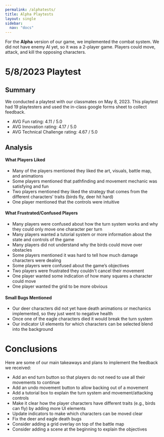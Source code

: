 ```yaml
---
permalink: /alphatests/
title: Alpha Playtests
layout: single
sidebar: 
  nav: "docs"
---
```


For the **Alpha** version of our game, we implemented the combat system. We did not have enemy AI yet, so it was a 2-player game. Players could move, attack, and kill the opposing characters. 

# 5/8/2023 Playtest
## Summary
We conducted a playtest with our classmates on May 8, 2023. This playtest had 19 playtesters and used the in-class google forms sheet to collect feedback.
- AVG Fun rating: 4.11 / 5.0
- AVG Innovation rating: 4.17 / 5.0
- AVG Technical Challenge rating: 4.67 / 5.0

## Analysis
#### What Players Liked
- Many of the players mentioned they liked the art, visuals, battle map, and animations
- Some players mentioned that pathfinding and movement mechanic was satisfying and fun
- Two players mentioned they liked the strategy that comes from the different characters’ traits (birds fly, deer hit hard)
- One player mentioned that the controls were intuitive 

#### What Frustrated/Confused Players
- Many players were confused about how the turn system works and why they could only move one character per turn
- Many players wanted a tutorial system or more information about the state and controls of the game 
- Many players did not understand why the birds could move over obstacles
- Some players mentioned it was hard to tell how much damage characters were dealing
- Some players were confused about the game’s objectives
- Two players were frustrated they couldn't cancel their movement
- One player wanted some indication of how many squares a character could move
- One player wanted the grid to be more obvious

#### Small Bugs Mentioned
- Our deer characters did not yet have death animations or mechanics implemented, so they just went to negative health
- Once one of the eagle characters died it would break the turn system
- Our indicator UI elements for which characters can be selected blend into the background
 
# Conclusions
Here are some of our main takeaways and plans to implement the feedback we received:
- Add an end turn button so that players do not need to use all their movements to continue
- Add an undo movement button to allow backing out of a movement
- Add a tutorial box to explain the turn system and movement/attacking controls
- Make it clear how the player characters have different traits (e.g., birds can fly) by adding more UI elements
- Update indicators to make which characters can be moved clear
- Fix the deer and eagle death bugs
- Consider adding a grid overlay on top of the battle map
- Consider adding a scene at the beginning to explain the objectives





